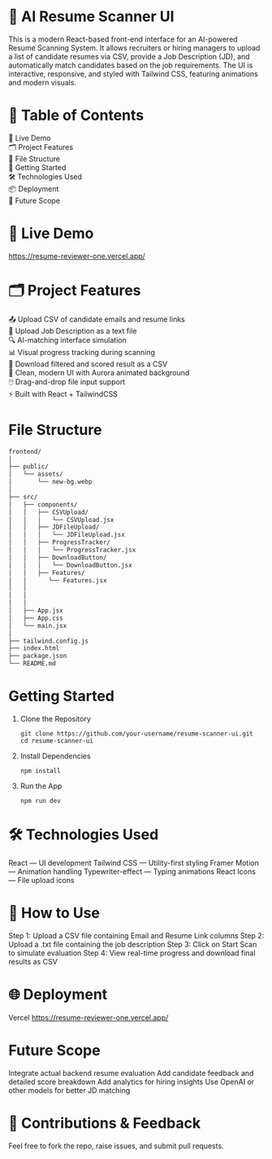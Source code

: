 # 🧠 AI Resume Scanner UI

This is a modern React-based front-end interface for an AI-powered Resume Scanning System. It allows recruiters or hiring managers to upload a list of candidate resumes via CSV, provide a Job Description (JD), and automatically match candidates based on the job requirements.
The UI is interactive, responsive, and styled with Tailwind CSS, featuring animations and modern visuals.

# 🧾 Table of Contents
📸 Live Demo  
🗂️ Project Features  
📁 File Structure  
🚀 Getting Started  
🛠️ Technologies Used  
📦 Deployment  
📌 Future Scope



# 📸 Live Demo
https://resume-reviewer-one.vercel.app/


# 🗂️ Project Features

📤 Upload CSV of candidate emails and resume links  
📝 Upload Job Description as a text file  
🔍 AI-matching interface simulation  
📊 Visual progress tracking during scanning  
📁 Download filtered and scored result as a CSV  
🎨 Clean, modern UI with Aurora animated background  
🖱️ Drag-and-drop file input support  
⚡ Built with React + TailwindCSS



# File Structure

```bash
frontend/
│
├── public/
│   └── assets/
│       └── new-bg.webp             
│
├── src/
│   ├── components/
│   │   ├── CSVUpload/
│   │   │   └── CSVUpload.jsx       
│   │   ├── JDFileUpload/
│   │   │   └── JDFileUpload.jsx    
│   │   ├── ProgressTracker/
│   │   │   └── ProgressTracker.jsx 
│   │   ├── DownloadButton/
│   │   │   └── DownloadButton.jsx  
│   │   ├── Features/
│   │      └── Features.jsx        
│   │  
│   │       
│   │
│   ├── App.jsx                     
│   ├── App.css                   
│   └── main.jsx                 
│
├── tailwind.config.js            
├── index.html
├── package.json
└── README.md
```                    

# Getting Started

1. Clone the Repository
   ```
   git clone https://github.com/your-username/resume-scanner-ui.git
   cd resume-scanner-ui

   ```

2. Install Dependencies
   ```
   npm install

   ```

3. Run the App
   ```
   npm run dev
   
   ```

# 🛠️ Technologies Used

React — UI development
Tailwind CSS — Utility-first styling
Framer Motion — Animation handling
Typewriter-effect — Typing animations
React Icons — File upload icons


# 🧪 How to Use

Step 1: Upload a CSV file containing Email and Resume Link columns
Step 2: Upload a .txt file containing the job description
Step 3: Click on Start Scan to simulate evaluation
Step 4: View real-time progress and download final results as CSV

# 🌐 Deployment

Vercel
https://resume-reviewer-one.vercel.app/


# Future Scope

 Integrate actual backend resume evaluation
 Add candidate feedback and detailed score breakdown
 Add analytics for hiring insights
 Use OpenAI or other models for better JD matching

 # 🙌 Contributions & Feedback
Feel free to fork the repo, raise issues, and submit pull requests.
